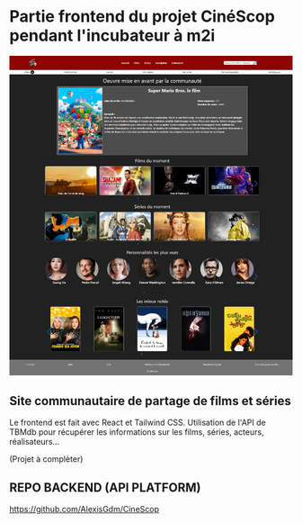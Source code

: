 # Partie frontend du projet CinéScop pendant l'incubateur à m2i

![Homepage](src/app/assets/img/localhost_5173_.png?raw=true "Optional Title")

## Site communautaire de partage de films et séries
Le frontend est fait avec React et Tailwind CSS.
Utilisation de l'API de TBMdb pour récupérer les informations sur les films, séries, acteurs, réalisateurs...

(Projet à complèter)

## REPO BACKEND (API PLATFORM)
https://github.com/AlexisGdm/CineScop
